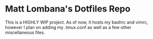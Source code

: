 # Matt Lombana's Dotfiles Repo

This is a HIGHLY WIP project. As of now, it hosts my bashrc and vimrc, however I plan on adding my .tmux.conf as well as a few other miscellaneous files.

